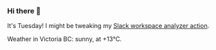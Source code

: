 ### Hi there :wave:

It's Tuesday! I might be tweaking my [Slack workspace analyzer action](https://github.com/bewuethr/slack-analyzer).

Weather in Victoria BC: sunny, at +13°C.
